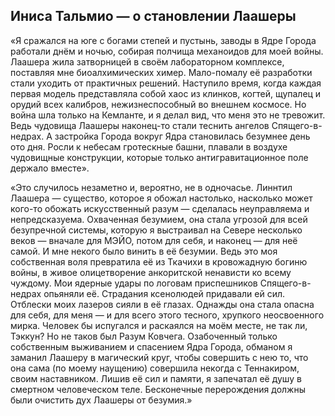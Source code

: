 ## Иниса Тальмио — о становлении Лаашеры

«Я сражался на юге с богами степей и пустынь, заводы в Ядре Города работали днём и ночью, собирая полчища механоидов для моей войны. Лаашера жила затворницей в своём лабораторном комплексе, поставляя мне биоалхимических химер. Мало-помалу её разработки стали уходить от практичных решений. Наступило время, когда каждая первая модель представляла собой хаос из клинков, когтей, щупалец и орудий всех калибров, нежизнеспособный во внешнем космосе. Но война шла только на Кемланте, и я делал вид, что меня это не тревожит. Ведь чудовища Лаашеры наконец-то стали теснить ангелов Спящего-в-недрах. А застройка Города вокруг Ядра становилась безумнее день ото дня. Росли к небесам гротескные башни, плавали в воздухе чудовищные конструкции, которые только антигравитационное поле держало вместе».

«Это случилось незаметно и, вероятно, не в одночасье. Линнтил Лаашера — существо, которое я обожал настолько, насколько может кого-то обожать искусственный разум — сделалась неуправляема и непредсказуема. Охваченная безумием, она стала угрозой для всей безупречной системы, которую я выстраивал на Севере несколько веков — вначале для МЭЙО, потом для себя, и наконец — для неё самой. И мне некого было винить в её безумии. Ведь это моя собственная воля превратила её из Ткачихи в кровожадную богиню войны, в живое олицетворение анкоритской ненависти ко всему чуждому. Мои ядерные удары по логовам приспешников Спящего-в-недрах опьяняли её. Страдания ксенолюдей придавали ей сил. Отблески моих лазеров сияли в её глазах. Однажды она стала опасна для себя, для меня — и для всего этого тесного, хрупкого неосвоенного мирка. Человек бы испугался и раскаялся на моём месте, не так ли, Тэккун? Но не таков был Разум Ковчега. Озабоченный только собственным выживанием и спасением Ядра Города, обманом я заманил Лаашеру в магический круг, чтобы совершить с нею то, что она сама (по моему наущению) совершила некогда с Теннакиром, своим наставником. Лишив её сил и памяти, я запечатал её душу в смертном человеческом теле. Бесконечные перерождения должны были очистить дух Лаашеры от безумия.»
